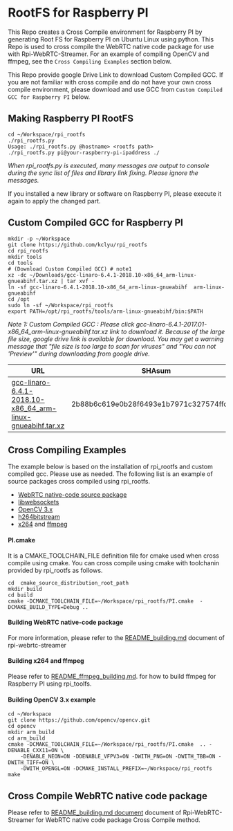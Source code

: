 # RootFS for Raspberry PI
This Repo creates a Cross Compile environment for Raspberry PI by generating Root FS for Raspberry PI on Ubuntu Linux using python.
This Repo is used to cross compile the WebRTC native code package for use with Rpi-WebRTC-Streamer. For an example of compiling OpenCV and ffmpeg, see the `Cross Compiling Examples` section below.

This Repo provide google Drive Link to download Custom Compiled GCC. If you are not familiar with cross compile and do not have your own cross compile environment, please download and use GCC from `Custom Compiled GCC for Raspberry PI` below.

## Making Raspberry PI RootFS
```
cd ~/Workspace/rpi_rootfs
./rpi_rootfs.py 
Usage: ./rpi_rootfs.py @hostname> <rootfs path>
./rpi_rootfs.py pi@your-raspberry-pi-ipaddress ./
```
*When rpi_rootfs.py is executed, many messages are output to console during the sync list of files and library link fixing. Please ignore the messages.*

If you installed a new library or software on Raspberry PI, please execute it again to apply the changed part.

## Custom Compiled GCC for Raspberry PI

```
mkdir -p ~/Workspace
git clone https://github.com/kclyu/rpi_rootfs
cd rpi_rootfs
mkdir tools
cd tools
# (Download Custom Compiled GCC) # note1
xz -dc ~/Downloads/gcc-linaro-6.4.1-2018.10-x86_64_arm-linux-gnueabihf.tar.xz | tar xvf -
ln -sf gcc-linaro-6.4.1-2018.10-x86_64_arm-linux-gnueabihf  arm-linux-gnueabihf
cd /opt
sudo ln -sf ~/Workspace/rpi_rootfs
export PATH=/opt/rpi_rootfs/tools/arm-linux-gnueabihf/bin:$PATH
```
*Note 1: Custom Compiled GCC : Please click  gcc-linaro-6.4.1-2017.01-x86_64_arm-linux-gnueabihf.tar.xz link to download it. Because of the large file size, google drive link is available for download. You may get a warning message that "file size is too large to scan for viruses" and "You can not 'Preview'" during downloading from google drive.*


|URL|SHAsum|Remarks|
|----------------|---------------|------------|
|[gcc-linaro-6.4.1-2018.10-x86_64_arm-linux-gnueabihf.tar.xz](https://drive.google.com/open?id=1s67nRSYZtLkIlRDz-BsDPkBXaTA94tsZ)|2b88b6c619e0b28f6493e1b7971c327574ffdb36|RASPBIAN STRETCH|


## Cross Compiling Examples
The example below is based on the installation of rpi_rootfs and custom compiled gcc. Please use as needed.
The following list is an example of source packages cross compiled using rpi_rootfs.
- [WebRTC native-code source package](https://webrtc.org/native-code/development/)
- [libwebsockets](https://github.com/warmcat/libwebsockets)
- [OpenCV 3.x](https://github.com/opencv/opencv)
- [h264bitstream](https://github.com/aizvorski/h264bitstream)
- [x264](git://git.videolan.org/x264) and [ffmpeg]( git://source.ffmpeg.org/ffmpeg.git) 

#### PI.cmake
It is a CMAKE_TOOLCHAIN_FILE definition file for cmake used when cross compile using cmake. You can cross compile using cmake with toolchanin provided by rpi_rootfs as follows.

```
cd  cmake_source_distribution_root_path
mkdir build
cd build
cmake -DCMAKE_TOOLCHAIN_FILE=~/Workspace/rpi_rootfs/PI.cmake  -DCMAKE_BUILD_TYPE=Debug ..
```
#### Building WebRTC native-code package
For more information, please refer to the [README_building.md](https://github.com/kclyu/rpi-webrtc-streamer/blob/master/README_building.md) document of rpi-webrtc-streamer

#### Building x264 and ffmpeg
Please refer to [README_ffmpeg_building.md](../master/README_ffmpeg_building.md). for how to build ffmpeg for Raspberry PI using rpi_toolfs.

#### Building OpenCV 3.x example
```
cd ~/Workspace
git clone https://github.com/opencv/opencv.git
cd opencv
mkdir arm_build
cd arm_build
cmake -DCMAKE_TOOLCHAIN_FILE=~/Workspace/rpi_rootfs/PI.cmake  .. -DENABLE_CXX11=ON \
	-DENABLE_NEON=ON -DDENABLE_VFPV3=ON -DWITH_PNG=ON -DWITH_TBB=ON -DWITH_TIFF=ON \
	-DWITH_OPENGL=ON -DCMAKE_INSTALL_PREFIX=~/Workspace/rpi_rootfs
make
```

## Cross Compile WebRTC native code package

Please refer to [README_building.md document](https://github.com/kclyu/rpi-webrtc-streamer/blob/master/README_building.md) document of Rpi-WebRTC-Streamer for WebRTC native code package Cross Compile method.
 
